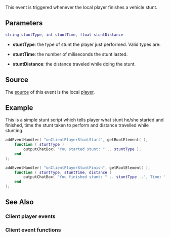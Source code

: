 This event is triggered whenever the local player finishes a vehicle stunt.

Parameters
----------

``` lua
string stuntType, int stuntTime, float stuntDistance
```

-   **stuntType**: the type of stunt the player just performed. Valid types are:

-   **stuntTime**: the number of miliseconds the stunt lasted.
-   **stuntDistance**: the distance traveled while doing the stunt.

Source
------

The [source](/docs/event_system#Event_source.md "wikilink") of this event is the local [player](/player.md "wikilink").

Example
-------

This is a simple stunt script which tells player what stunt he/she started and finished, time the stunt taken to perform and distance travelled while stunting.

``` lua
addEventHandler( "onClientPlayerStuntStart", getRootElement( ),
    function ( stuntType )
        outputChatBox( "You started stunt: " .. stuntType );
    end
);

addEventHandler( "onClientPlayerStuntFinish", getRootElement( ),
    function ( stuntType, stuntTime, distance )
        outputChatBox( "You finished stunt: " .. stuntType ..", Time: " .. tostring( stuntTime ) .. ", Distance: " .. tostring( distance ) );
    end
);
```

See Also
--------

### Client player events

### Client event functions
